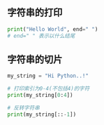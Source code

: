 ## 字符串的打印

```python
print("Hello World", end=" ")
# end=" " 表示以什么结尾
```

## 字符串的切片

```python
my_string = "Hi Python..!"

# 打印索引为0-4(不包括4)的字符
print(my_string[0:4])

# 反转字符串
print(my_string[::-1])
```


